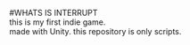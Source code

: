 #WHATS IS INTERRUPT  
this is my first indie game.  
made with Unity. this repository is only scripts.  
